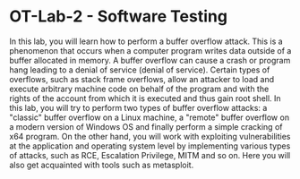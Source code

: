 # OT-Lab-2 - Software Testing
In this lab, you will learn how to perform a buffer overflow attack. This is a phenomenon that occurs when a computer program writes data outside of a buffer allocated in memory. A buffer overflow can cause a crash or program hang leading to a denial of service (denial of service). Certain types of overflows, such as stack frame overflows, allow an attacker to load and execute arbitrary machine code on behalf of the program and with the rights of the account from which it is executed and thus gain root shell. In this lab, you will try to perform two types of buffer overflow attacks: a "classic" buffer overflow on a Linux machine, a "remote" buffer overflow on a modern version of Windows OS and finally perform a simple cracking of x64 program. On the other hand, you will work with exploiting vulnerabilities at the application and operating system level by implementing various types of attacks, such as RCE, Escalation Privilege, MITM and so on. Here you will also get acquainted with tools such as metasploit.
